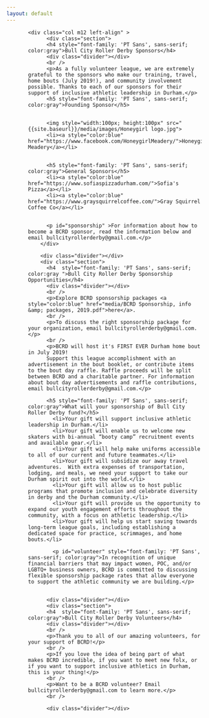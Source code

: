 ```yaml
---
layout: default
---
```


  <div class="container" style="padding-left:50px; padding-right:50px;">

<div class="section">


    <div class="col m12 left-align" >
          <div class="section">
          <h4 style="font-family: 'PT Sans', sans-serif; color:gray">Bull City Roller Derby Sponsors</h4>
          <div class="divider"></div>
          <br />
          <p>As a fully volunteer league, we are extremely grateful to the sponsors who make our training, travel, home bouts (July 2019!), and community involvement possible. Thanks to each of our sponsors for their support of inclusive athletic leadership in Durham.</p>
          <h5 style="font-family: 'PT Sans', sans-serif; color:gray">Founding Sponsor</h5>


          <img style="width:100px; height:100px" src="{{site.baseurl}}/media/images/Honeygirl logo.jpg">
          <li><a style="color:blue" href="https://www.facebook.com/HoneygirlMeadery/">Honeygirl Meadery</a></li>


          <h5 style="font-family: 'PT Sans', sans-serif; color:gray">General Sponsors</h5>
          <li><a style="color:blue" href="https://www.sofiaspizzadurham.com/">Sofia's Pizza</a></li>
          <li><a style="color:blue" href="https://www.graysquirrelcoffee.com/">Gray Squirrel Coffee Co</a></li>


          <p id="sponsorship" >For information about how to become a BCRD sponsor, read the information below and email bullcityrollerderby@gmail.com.</p>
        </div>

        <div class="divider"></div>
        <div class="section">
          <h4  style="font-family: 'PT Sans', sans-serif; color:gray ">Bull City Roller Derby Sponsorship Opportunities</h4>
          <div class="divider"></div>
          <br />
          <p>Explore BCRD sponsorship packages <a style="color:blue" href="media/BCRD Sponsorship, info &amp; packages, 2019.pdf">here</a>.
          <br />
          <p>To discuss the right sponsorship package for your organization, email bullcityrollerderby@gmail.com.</p>
          <br />
          <p>BCRD will host it's FIRST EVER Durham home bout in July 2019!
          Support this league accomplishment with an advertisement in the bout booklet, or contribute items to the bout day raffle. Raffle proceeds will be split between BCRD and a charitable partner. For information about bout day advertisements and raffle contributions, email bullcityrollerderby@gmail.com.</p>

          <h5 style="font-family: 'PT Sans', sans-serif; color:gray">What will your sponsorship of Bull City Roller Derby fund?</h5>
            <li>Your gift will support inclusive athletic leadership in Durham.</li>
            <li>Your gift will enable us to welcome new skaters with bi-annual “booty camp” recruitment events and available gear.</li>
            <li>Your gift will help make uniforms accessible to all of our current and future teammates.</li>
            <li>Your gift will subsidize our away travel adventures.  With extra expenses of transportation, lodging, and meals, we need your support to take our Durham spirit out into the world.</li>
            <li>Your gift will allow us to host public programs that promote inclusion and celebrate diversity in derby and the Durham community.</li>
            <li>Your gift will provide us the opportunity to expand our youth engagement efforts throughout the community, with a focus on athletic leadership.</li>
            <li>Your gift will help us start saving towards long-term league goals, including establishing a dedicated space for practice, scrimmages, and home bouts.</li>

            <p id="volunteer" style="font-family: 'PT Sans', sans-serif; color:gray">In recognition of unique financial barriers that may impact women, POC, and/or LGBTQ+ business owners, BCRD is committed to discussing flexible sponsorship package rates that allow everyone to support the athletic community we are building.</p>


          <div class="divider"></div>
          <div class="section">
          <h4  style="font-family: 'PT Sans', sans-serif; color:gray">Bull City Roller Derby Volunteers</h4>
          <div class="divider"></div>
          <br />
          <p>Thank you to all of our amazing volunteers, for your support of BCRD!</p>
          <br />
          <p>If you love the idea of being part of what makes BCRD incredible, if you want to meet new folx, or if you want to support inclusive athletics in Durham, this is your thing!</p>
          <br />
          <p>Want to be a BCRD volunteer? Email bullcityrollerderby@gmail.com to learn more.</p>
          <br />
      
          <div class="divider"></div>
